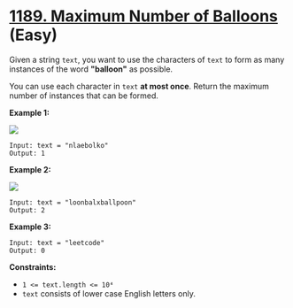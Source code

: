 # [1189. Maximum Number of Balloons][link] (Easy)

[link]: https://leetcode.com/problems/maximum-number-of-balloons/

Given a string `text`, you want to use the characters of `text` to form as many instances of the
word **"balloon"** as possible.

You can use each character in `text` **at most once**. Return the maximum number of instances that
can be formed.

**Example 1:**

**![](https://assets.leetcode.com/uploads/2019/09/05/1536_ex1_upd.JPG)**

```
Input: text = "nlaebolko"
Output: 1
```

**Example 2:**

**![](https://assets.leetcode.com/uploads/2019/09/05/1536_ex2_upd.JPG)**

```
Input: text = "loonbalxballpoon"
Output: 2
```

**Example 3:**

```
Input: text = "leetcode"
Output: 0
```

**Constraints:**

- `1 <= text.length <= 10⁴`
- `text` consists of lower case English letters only.
